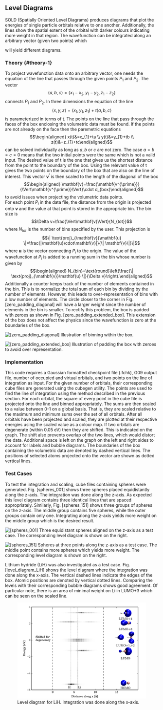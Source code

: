 Level Diagrams
--------------

SOLD (Spatially Oriented Level Diagrams) produces diagrams that plot the
energies of single particle orbitals relative to one another.
Additionally, the lines show the spatial extent of the orbital with
darker colours indicating more weight in that region. The wavefunction
can be integrated along an arbitrary vector (given two points) which

will yield different diagrams.

### Theory {#theory-1}

To project wavefunction data onto an arbitrary vector, one needs the
equation of the line that passes through the given points $P_{1}$ and
$P_{2}$. The vector
$$\langle a,b,c \rangle = \langle x_{1}-x_{2}, y_{1}-y_{2}, z_{1}-z_{2}\rangle$$
connects $P_{1}$ and $P_{2}$. In three dimensions the equation of the
line
$$\langle x,y,z \rangle=(x_{1},y_{1},z_{1})+t\langle a,b,c \rangle$$ is
parameterized in terms of t. The points on the line that pass through
the faces of the box enclosing the volumetric data must be found. If the
points are not already on the face then the paremetric equations
$$\begin{aligned}
x(t)&=x_{1}+ta \\
y(t)&=y_{1}+tb \\
z(t)&=z_{1}+tc\end{aligned}$$ can be solved individually as long as
$a,b$ or $c$ are not zero. The case $a=b=c=0$ means that the two initial
points were the same which is not a valid input. The desired value of t
is the one that gives us the shortest distance from the point to the
boundary of the box. Using the relevant value of t gives the two points
on the boundary of the box that are also on the line of interest. This
vector $\mathbf{v^{\prime}}$ is then scaled to the length of the
diagonal of the box $$\begin{aligned}
\mathbf{v}=\frac{\mathbf{v^{\prime}}}{\Vert\mathbf{v^{\prime}}\Vert}\cdot d_{box}\end{aligned}$$
to avoid issues when projecting the volumetric data points.\
For each point $P_{i}$ in the data file, the distance from the origin is
projected onto $\mathbf{v}$ and the value at that point is stored in the
appropriate bin. The bin size is
$$\Delta v=\frac{\Vert\mathbf{v}\Vert}{N_{tot}}$$ where $N_{tot}$ is the
number of bins specified by the user. This projection is
$$\| \text{proj}_{\mathbf{v}}\mathbf{u} \|=\frac{|\mathbf{u}\cdot\mathbf{v}|}{\| \mathbf{v}\|}\|$$
where $\mathbf{u}$ is the vector connecting $P_{i}$ to the origin. The
value of the wavefunction at $P_{i}$ is added to a running sum in the
bin whose number is given by $$\begin{aligned}
N_{bin}=\text{round}\left(\frac{\| \text{proj}_{\mathbf{v}}\mathbf{u} \|}{\Delta v}\right).\end{aligned}$$
Additionally a counter keeps track of the number of elements contained
in the bin. This is to normalize the total sum of each bin by dividing
by the number of elements. However, this leads to over-representation of
bins with a low number of elements. The circle closer to the corner in
Fig. \[zero\_padding\_diagonal\] will have a larger weight since the
number of elements in the bin is smaller. To rectify this problem, the
box is padded with zeroes as shown in Fig.
\[zero\_padding\_extended\_box\]. This extension of the box does not
affect the physics since the wavefunction is zero at the boundaries of
the box.

![\[zero\_padding\_diagonal\] Illustration of binning within the
box.](Image_Files/zero_padding_diagonal_vector.png)

![\[zero\_padding\_extended\_box\] Illustration of padding the box with
zeroes to avoid over
representation.](Image_Files/zero_padding_extended_box.png)

### Implementation

This code requires a Gaussian formatted checkpoint file (.fchk), G09
output file, number of occupied and virtual orbitals, and two points on
the line of integration as input. For the given number of orbitals,
their corresponding cube files are generated using the cubegen utility.
The points are used to find the line of integration using the method
described in the previous section. For each orbital, the square of every
point in the cube file is projected onto the line and binned
appropriately. The sums are then scaled to a value between 0-1 on a
global basis. That is, they are scaled relative to the maximum and
minimum sums over the set of all orbitals. After all orbitals have been
projected and scaled, they are plotted at their respective energies
using the scaled value as a colour map. If two orbitals are degenerate
(within 0.05 eV) then they are shifted. This is indicated on the graph.
The shift also prevents overlap of the two lines, which would distort
the data. Additional space is left on the graph on the left and right
sides to account for labels and bubble diagrams. The boundaries of the
box containing the volumetric data are denoted by dashed vertical lines.
The positions of selected atoms projected onto the vector are shown as
dotted vertical lines.

### Test Cases

To test the integration and scaling, cube files containing spheres were
generated. Fig. \[spheres\_001\] shows three spheres placed
equidistantly along the z-axis. The integration was done along the
z-axis. As expected this level diagram contains three identical lines
that are spaced appropriately. Similarly, Fig. \[spheres\_151\] shows
three groups of spheres on the z-axis. The middle group contains five
spheres, while the outer groups contain only one. Integrating along the
z-axis yields more weight on the middle group which is the desired
result.

![\[spheres\_001\] Three equidistant spheres aligned on the z-axis as a
test case. The corresponding level diagram is shown on the
right.](Image_Files/Level_diagram_spheres_001.png)

![\[spheres\_151\] Spheres at three points along the z-axis as a test
case. The middle point contains more spheres which yields more weight.
The corresponding level diagram is shown on the
right.](Image_Files/Level_diagram_spheres_151.png)

Lithium hydride (LiH) was also investigated as a test case. Fig.
\[level\_diagram\_LiH\] shows the level diagram where the integration
was done along the x-axis. The vertical dashed lines indicate the edges
of the box. Atomic positions are denoted by vertical dotted lines.
Comparing the levels with their corresponding bubble diagrams shows good
agreement. Of particular note, there is an area of minimal weight on Li
in LUMO+3 which can be seen on the scaled line.

<figure>
<img src="Image_Files/Level_diagram_LiH.png" width="550">
<figcaption> Level diagram for LiH. Integration was done along the x-axis. </figcaption>
</figure>
